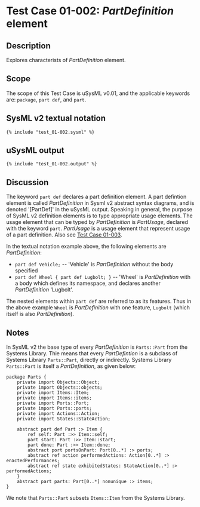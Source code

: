 # Test Case 01-002: *PartDefinition* element


## Description

Explores characterists of *PartDefinition* element.


## Scope

The scope of this Test Case is uSysML v0.01, and the applicable
keywords are: `package`, `part def`, and `part`.


## SysML v2 textual notation

```sysml
{% include "test_01-002.sysml" %}
```


## uSysML output

```
{% include "test_01-002.output" %}
```


## Discussion

The keyword `part def` declares a part definition element. A part defintion
element is called *PartDefinition* in Sysml v2 abstract syntax diagrams,
and is denoted '[PartDef]' in the uSysML output. Speaking in general, the
purpose of SysML v2 definition elements is to type appropriate usage elements.
The usage element that can be typed by *PartDefinition* is *PartUsage*,
declared with the keyword `part`. *PartUsage* is a usage element that
represent usage of a part definition. Also see
[Test Case 01-003](../test_01-003/test_01-003.md).

In the textual notation example above, the following elements
are *PartDefinition*:
* `part def Vehicle;` -- 'Vehicle' is *PartDefinition* without the
body specified
* `part def Wheel { part def Lugbolt; }` -- 'Wheel' is *PartDefinition*
with a body which defines its namespace, and declares another
*PartDefinition* 'Lugbolt'.

The nested elements within `part def` are referred to as its features.
Thus in the above example `Wheel` is *PartDefinition* with one feature,
`Lugbolt` (which itself is also *PartDefinition*).


## Notes

In SysML v2 the base type of every *PartDefinition* is `Parts::Part` from
the Systems Library. Thie means that every *PartDefintion* is a subclass
of Systems Library `Parts::Part`, directly or indirectly. Systems Library
`Parts::Part` is itself a *PartDefinition*, as given below:


```
package Parts {
	private import Objects::Object;
	private import Objects::objects;
	private import Items::Item;
	private import Items::items;
	private import Ports::Port;
	private import Ports::ports;
	private import Actions::Action;
	private import States::StateAction;
	
	abstract part def Part :> Item {
		ref self: Part :>> Item::self;
		part start: Part :>> Item::start;
		part done: Part :>> Item::done;
		abstract port portsOnPart: Port[0..*] :> ports;
		abstract ref action performedActions: Action[0..*] :> enactedPerformances;
		abstract ref state exhibitedStates: StateAction[0..*] :> performedActions;
	}
	abstract part parts: Part[0..*] nonunique :> items;
}
```

We note that `Parts::Part` subsets `Items::Item` from the Systems Library.

